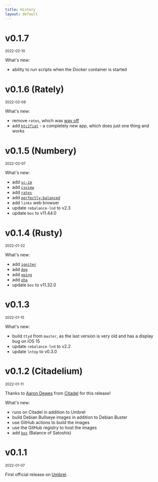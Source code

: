 ```yaml
---
title: History
layout: default
---
```


<h1 id="v0.1.7">v0.1.7</h1>
<small>2022-02-10</small>

What's new:

* ability to run scripts when the Docker container is started

<h1 id="v0.1.6">v0.1.6 (Rately)</h1>
<small>2022-02-08</small>

What's new:

* remove `rates`, which was [way off](https://github.com/lunush/rates/issues/4)
* add [`btc2fiat`](https://github.com/ibz/btc2fiat) - a completely new app, which does just one thing and works

<h1 id="v0.1.5">v0.1.5 (Numbery)</h1>
<small>2022-02-07</small>

What's new:

* add [`sc-im`](https://github.com/andmarti1424/sc-im)
* add [`csview`](https://github.com/wfxr/csview)
* add [`rates`](https://github.com/lunush/rates)
* add [`perfectly-balanced`](https://github.com/cuaritas/perfectly-balanced)
* add `links` web browser
* update `rebalance-lnd` to v2.3
* update `bos` to v11.44.0

<h1 id="v0.1.4">v0.1.4 (Rusty)</h1>
<small>2022-01-22</small>

What's new:

* add [`igniter`](https://github.com/RooSoft/igniter)
* add [`dog`](https://github.com/ogham/dog)
* add [`gping`](https://github.com/orf/gping)
* add [`oha`](https://github.com/hatoo/oha)
* update `bos` to v11.32.0

<h1 id="v0.1.3">v0.1.3</h1>
<small>2022-01-15</small>

What's new:

* build `ttyd` from `master`, as the last version is very old and has a display bug on iOS 15
* update `rebalance-lnd` to v2.2
* update `lntop` to v0.3.0

<h1 id="v0.1.2">v0.1.2 (Citadelium)</h1>
<small>2022-01-11</small>

Thanks to [Aaron Dewes](https://github.com/AaronDewes) from [Citadel](https://runcitadel.space/) for this release!

What's new:

* runs on Citadel in addition to Umbrel
* build Debian Bullseye images in addition to Debian Buster
* use GitHub actions to build the images
* use the GitHub registry to host the images
* add [`bos`](https://github.com/alexbosworth/balanceofsatoshis) (Balance of Satoshis)

<h1 id="v0.1.1">v0.1.1</h1>
<small>2022-01-07</small>

First official release on [Umbrel](https://getumbrel.com/).
